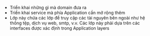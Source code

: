 - Triển khai những gì mà domain đưa ra
- Triển khai service mà phía Application cần mở rộng thêm
- Lớp này chứa các lớp để truy cập các tài nguyên bên ngoài như hệ thống tệp, dịch vụ web, smtp, v.v. Các lớp này phải dựa trên các interfaces được xác định trong Application layers